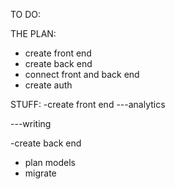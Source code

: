 TO DO:


THE PLAN:
- create front end
- create back end
- connect front and back end
- create auth

STUFF:
-create front end
---analytics

---writing


-create back end
+ plan models
+ migrate

